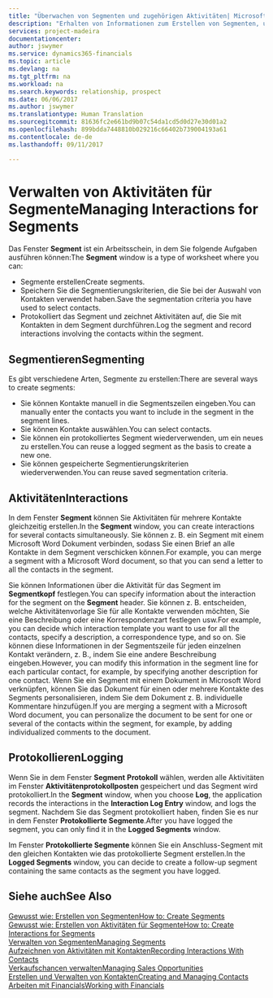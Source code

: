 ```yaml
---
title: "Überwachen von Segmenten und zugehörigen Aktivitäten| Microsoft Docs"
description: "Erhalten von Informationen zum Erstellen von Segmenten, um Kontaktgruppen zu definieren und Festlegen von Aktivitäten für Segmente."
services: project-madeira
documentationcenter: 
author: jswymer
ms.service: dynamics365-financials
ms.topic: article
ms.devlang: na
ms.tgt_pltfrm: na
ms.workload: na
ms.search.keywords: relationship, prospect
ms.date: 06/06/2017
ms.author: jswymer
ms.translationtype: Human Translation
ms.sourcegitcommit: 81636fc2e661bd9b07c54da1cd5d0d27e30d01a2
ms.openlocfilehash: 899bdda7448810b029216c66402b739004193a61
ms.contentlocale: de-de
ms.lasthandoff: 09/11/2017

---
```

# <a name="managing-interactions-for-segments"></a><span data-ttu-id="d2653-103">Verwalten von Aktivitäten für Segmente</span><span class="sxs-lookup"><span data-stu-id="d2653-103">Managing Interactions for Segments</span></span>
<span data-ttu-id="d2653-104">Das Fenster **Segment** ist ein Arbeitsschein, in dem Sie folgende Aufgaben ausführen können:</span><span class="sxs-lookup"><span data-stu-id="d2653-104">The **Segment** window is a type of worksheet where you can:</span></span>

* <span data-ttu-id="d2653-105">Segmente erstellen</span><span class="sxs-lookup"><span data-stu-id="d2653-105">Create segments.</span></span>
* <span data-ttu-id="d2653-106">Speichern Sie die Segmentierungskriterien, die Sie bei der Auswahl von Kontakten verwendet haben.</span><span class="sxs-lookup"><span data-stu-id="d2653-106">Save the segmentation criteria you have used to select contacts.</span></span>
* <span data-ttu-id="d2653-107">Protokolliert das Segment und zeichnet Aktivitäten auf, die Sie mit Kontakten in dem Segment durchführen.</span><span class="sxs-lookup"><span data-stu-id="d2653-107">Log the segment and record interactions involving the contacts within the segment.</span></span>

## <a name="segmenting"></a><span data-ttu-id="d2653-108">Segmentieren</span><span class="sxs-lookup"><span data-stu-id="d2653-108">Segmenting</span></span>
<span data-ttu-id="d2653-109">Es gibt verschiedene Arten, Segmente zu erstellen:</span><span class="sxs-lookup"><span data-stu-id="d2653-109">There are several ways to create segments:</span></span>

* <span data-ttu-id="d2653-110">Sie können Kontakte manuell in die Segmentszeilen eingeben.</span><span class="sxs-lookup"><span data-stu-id="d2653-110">You can manually enter the contacts you want to include in the segment in the segment lines.</span></span>
* <span data-ttu-id="d2653-111">Sie können Kontakte auswählen.</span><span class="sxs-lookup"><span data-stu-id="d2653-111">You can select contacts.</span></span>
* <span data-ttu-id="d2653-112">Sie können ein protokolliertes Segment wiederverwenden, um ein neues zu erstellen.</span><span class="sxs-lookup"><span data-stu-id="d2653-112">You can reuse a logged segment as the basis to create a new one.</span></span>
* <span data-ttu-id="d2653-113">Sie können gespeicherte Segmentierungskriterien wiederverwenden.</span><span class="sxs-lookup"><span data-stu-id="d2653-113">You can reuse saved segmentation criteria.</span></span>

## <a name="interactions"></a><span data-ttu-id="d2653-114">Aktivitäten</span><span class="sxs-lookup"><span data-stu-id="d2653-114">Interactions</span></span>
<span data-ttu-id="d2653-115">In dem Fenster **Segment** können Sie Aktivitäten für mehrere Kontakte gleichzeitig erstellen.</span><span class="sxs-lookup"><span data-stu-id="d2653-115">In the **Segment** window, you can create interactions for several contacts simultaneously.</span></span> <span data-ttu-id="d2653-116">Sie können z. B. ein Segment mit einem Microsoft Word Dokument verbinden, sodass Sie einen Brief an alle Kontakte in dem Segment verschicken können.</span><span class="sxs-lookup"><span data-stu-id="d2653-116">For example, you can merge a segment with a Microsoft Word document, so that you can send a letter to all the contacts in the segment.</span></span>

<span data-ttu-id="d2653-117">Sie können Informationen über die Aktivität für das Segment im **Segmentkopf** festlegen.</span><span class="sxs-lookup"><span data-stu-id="d2653-117">You can specify information about the interaction for the segment on the **Segment** header.</span></span> <span data-ttu-id="d2653-118">Sie können z. B. entscheiden, welche Aktivitätenvorlage Sie für alle Kontakte verwenden möchten, Sie eine Beschreibung oder eine Korrespondenzart festlegen usw.</span><span class="sxs-lookup"><span data-stu-id="d2653-118">For example, you can decide which interaction template you want to use for all the contacts, specify a description, a correspondence type, and so on.</span></span> <span data-ttu-id="d2653-119">Sie können diese Informationen in der Segmentszeile für jeden einzelnen Kontakt verändern, z. B., indem Sie eine andere Beschreibung eingeben.</span><span class="sxs-lookup"><span data-stu-id="d2653-119">However, you can modify this information in the segment line for each particular contact, for example, by specifying another description for one contact.</span></span> <span data-ttu-id="d2653-120">Wenn Sie ein Segment mit einem Dokument in Microsoft Word verknüpfen, können Sie das Dokument für einen oder mehrere Kontakte des Segments personalisieren, indem Sie dem Dokument z. B. individuelle Kommentare hinzufügen.</span><span class="sxs-lookup"><span data-stu-id="d2653-120">If you are merging a segment with a Microsoft Word document, you can personalize the document to be sent for one or several of the contacts within the segment, for example, by adding individualized comments to the document.</span></span>

## <a name="logging"></a><span data-ttu-id="d2653-121">Protokollieren</span><span class="sxs-lookup"><span data-stu-id="d2653-121">Logging</span></span>
<span data-ttu-id="d2653-122">Wenn Sie in dem Fenster **Segment** **Protokoll** wählen, werden alle Aktivitäten im Fenster **Aktivitätenprotokollposten** gespeichert und das Segment wird protokolliert.</span><span class="sxs-lookup"><span data-stu-id="d2653-122">In the **Segment** window, when you choose **Log**, the application records the interactions in the **Interaction Log Entry** window, and logs the segment.</span></span> <span data-ttu-id="d2653-123">Nachdem Sie das Segment protokolliert haben, finden Sie es nur in dem Fenster **Protokollierte Segmente**.</span><span class="sxs-lookup"><span data-stu-id="d2653-123">After you have logged the segment, you can only find it in the **Logged Segments** window.</span></span>

<span data-ttu-id="d2653-124">Im Fenster **Protokollierte Segmente** können Sie ein Anschluss-Segment mit den gleichen Kontakten wie das protokollierte Segment erstellen.</span><span class="sxs-lookup"><span data-stu-id="d2653-124">In the **Logged Segments** window, you can decide to create a follow-up segment containing the same contacts as the segment you have logged.</span></span>

## <a name="see-also"></a><span data-ttu-id="d2653-125">Siehe auch</span><span class="sxs-lookup"><span data-stu-id="d2653-125">See Also</span></span>
[<span data-ttu-id="d2653-126">Gewusst wie: Erstellen von Segmenten</span><span class="sxs-lookup"><span data-stu-id="d2653-126">How to: Create Segments</span></span>](marketing-how-create-segment.md)  
[<span data-ttu-id="d2653-127">Gewusst wie: Erstellen von Aktivitäten für Segmente</span><span class="sxs-lookup"><span data-stu-id="d2653-127">How to: Create Interactions for Segments</span></span>](marketing-how-create-interactions.md)  
[<span data-ttu-id="d2653-128">Verwalten von Segmenten</span><span class="sxs-lookup"><span data-stu-id="d2653-128">Managing Segments</span></span>](marketing-segments.md)  
[<span data-ttu-id="d2653-129">Aufzeichnen von Aktivitäten mit Kontakten</span><span class="sxs-lookup"><span data-stu-id="d2653-129">Recording Interactions With Contacts</span></span>](marketing-interactions.md)  
[<span data-ttu-id="d2653-130">Verkaufschancen verwalten</span><span class="sxs-lookup"><span data-stu-id="d2653-130">Managing Sales Opportunities</span></span>](marketing-manage-sales-opportunities.md)  
[<span data-ttu-id="d2653-131">Erstellen und Verwalten von Kontakten</span><span class="sxs-lookup"><span data-stu-id="d2653-131">Creating and Managing Contacts</span></span>](marketing-contacts.md)  
[<span data-ttu-id="d2653-132">Arbeiten mit Financials</span><span class="sxs-lookup"><span data-stu-id="d2653-132">Working with Financials</span></span>](ui-work-product.md)

